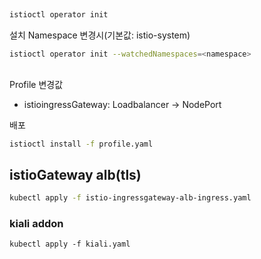 ## 
``` bash
istioctl operator init 
```

설치 Namespace 변경시(기본값: istio-system)
``` bash
istioctl operator init --watchedNamespaces=<namespace>
```

## 

Profile 변경값
- istioingressGateway: Loadbalancer -> NodePort

배포 
``` bash
istioctl install -f profile.yaml 
```

## istioGateway alb(tls)

``` bash
kubectl apply -f istio-ingressgateway-alb-ingress.yaml
```

### kiali addon
```
kubectl apply -f kiali.yaml
```



